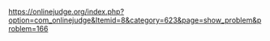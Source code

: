 https://onlinejudge.org/index.php?option=com_onlinejudge&Itemid=8&category=623&page=show_problem&problem=166